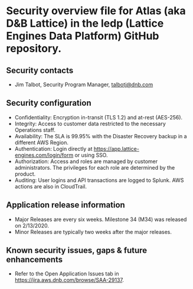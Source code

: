 # Security overview file for Atlas (aka D&B Lattice) in the ledp (Lattice Engines Data Platform) GitHub repository.
## Security contacts
* Jim Talbot, Security Program Manager, talbotj@dnb.com
## Security configuration
* Confidentiality: Encryption in-transit (TLS 1.2) and at-rest (AES-256).
* Integrity: Access to customer data restricted to the necessary Operations staff.
* Availability: The SLA is 99.95% with the Disaster Recovery backup in a different AWS Region.
* Authentication: Login directly at https://app.lattice-engines.com/login/form or using SSO.
* Authorization: Access and roles are managed by customer administrators. The privileges for each role are determined by the product.
* Auditing: User logins and API transactions are logged to Splunk. AWS actions are also in CloudTrail.
## Application release information
* Major Releases are every six weeks. Milestone 34 (M34) was released on 2/13/2020.
* Minor Releases are typically two weeks after the major releases.
## Known security issues, gaps & future enhancements
* Refer to the Open Application Issues tab in https://jira.aws.dnb.com/browse/SAA-29137.
